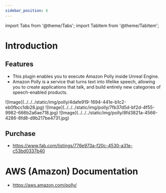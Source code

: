 ```yaml
---
sidebar_position: 6
---
```


import Tabs from '@theme/Tabs';
import TabItem from '@theme/TabItem';

# Introduction

## Features
- This plugin enables you to execute Amazon Polly inside Unreal Engine.
- Amazon Polly is a service that turns text into lifelike speech, allowing you to create applications that talk, and build entirely new categories of speech-enabled products.

<Tabs>
  <TabItem value="image" label="Image" default>
    ![Image](../../../static/img/polly/4dafe919-1694-441e-b1c2-eb0fbcc1db28.jpg)
  </TabItem>
  <TabItem value="image2" label="Image 2">
    ![Image](../../../static/img/polly/7fb37d5d-bf2d-4f55-9982-666b2a6ae718.jpg)
  </TabItem>
  <TabItem value="image3" label="Image 3">
    ![Image](../../../static/img/polly/8fd3821a-4566-4286-8fd8-d9b217be4731.jpg)
  </TabItem>
</Tabs>

## Purchase
- https://www.fab.com/listings/776e973a-f20c-4530-a31e-c53bd0337b40

# AWS (Amazon) Documentation
- https://aws.amazon.com/polly/